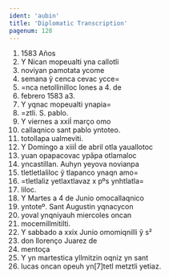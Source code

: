 ```yaml
---
ident: 'aubin'
title: 'Diplomatic Transcription'
pagenum: 128
---
```

1.    1583 Años
2.    Y Nican mopeualti yna callotli
3.    noviyan pamotata ycome
4.    semana ỹ cenca cevac ycce=
5.    =nca netollinilloc lones a 4. de
6.    febrero 1583 a3.
7.    Y yqnac mopeualti ynapia=
8.    =ztli. S. pablo.
9.    Y viernes a xxiİ marҫo omo
10. callaqnico sant pablo yntoteo.
11. totollapa ualmeviti.
12.  Y Domingo a xiiiİ de abril otla yauallotoc
13.  yuan opapacovac ypãpa otlamaloc
14.  yncastillan. Auhyn yeyova novianpa
15.  tletletlaliloc ỹ tlapanco ynaqn amo=
16.  =tletlaliz yetlaxtlavaz x pºs ynhtlatla=
17.  liloc.
18.  Y Martes a 4 de Junio omocallaqnico
19.  yntoteº. Sant Augustin yqnacycon
20.  yoval ynqniyauh miercoles oncan
21.  mocemillmitilti.
22.  Y sabbado a xxix Junio omomiqnilli ỹ s²
23.  don llorenҫo Juarez de
24.  mentoҫa
25.  Y yn martestica yllmitzin oqniz yn sant
26.  lucas oncan opeuh yn[7]tetl metztli yetiaz.

